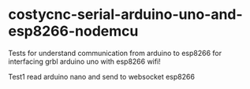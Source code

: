# costycnc-serial-arduino-uno-and-esp8266-nodemcu

Tests for understand communication from arduino to esp8266 for interfacing grbl arduino uno with esp8266 wifi!

Test1 read arduino nano and send to websocket esp8266
